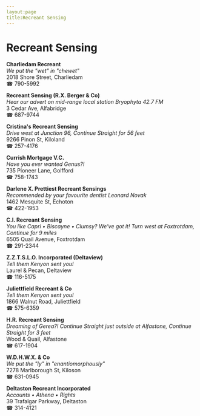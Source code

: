 ```yaml
---
layout:page
title:Recreant Sensing
---
```

# Recreant Sensing

**Charliedam Recreant**  
_We put the "wet" in "chewet"_  
2018 Shore Street, Charliedam  
☎ 790-5992



**Recreant Sensing (R.X. Berger & Co)**  
_Hear our advert on mid-range local station Bryophyta 42.7 FM_  
3 Cedar Ave, Alfabridge  
☎ 687-9744



**Cristina's Recreant Sensing**  
_Drive west at Junction 96, Continue Straight for 56 feet_  
9266 Pinon St, Kiloland  
☎ 257-4176



**Currish Mortgage V.C.**  
_Have you ever wanted Genus?!_  
735 Pioneer Lane, Golfford  
☎ 758-1743



**Darlene X. Prettiest Recreant Sensings**  
_Recommended by your favourite dentist Leonard Novak_  
1462 Mesquite St, Echoton  
☎ 422-1953



**C.I. Recreant Sensing**  
_You like Capri • Biscayne • Clumsy? We've got it! 
Turn west at Foxtrotdam, Continue for 9 miles_  
6505 Quail Avenue, Foxtrotdam  
☎ 291-2344



**Z.Z.T.S.L.O. Incorporated (Deltaview)**  
_Tell them Kenyon sent you!_  
Laurel & Pecan, Deltaview  
☎ 116-5175



**Juliettfield Recreant & Co**  
_Tell them Kenyon sent you!_  
1866 Walnut Road, Juliettfield  
☎ 575-6359



**H.R. Recreant Sensing**  
_Dreaming of Gerea?! 
Continue Straight just outside at Alfastone, Continue Straight for 3 feet_  
Wood & Quail, Alfastone  
☎ 617-1904



**W.D.H.W.X. & Co**  
_We put the "ly" in "enantiomorphously"_  
7278 Marlborough St, Kiloson  
☎ 631-0945



**Deltaston Recreant Incorporated**  
_Accounts • Athena • Rights_  
39 Trafalgar Parkway, Deltaston  
☎ 314-4121



